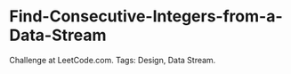 # Find-Consecutive-Integers-from-a-Data-Stream
Challenge at LeetCode.com. Tags: Design, Data Stream.
